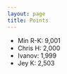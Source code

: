 ```yaml
---
layout: page
title: Points
---
```

- Min R-K: 9,001
- Chris H: 2,000
- Ivanov: 1,999
- Jey K: 2,503
